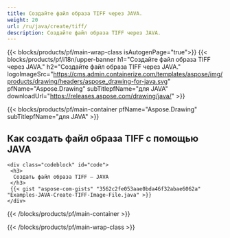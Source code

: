 ```yaml
---
title: Создайте файл образа TIFF через JAVA.
weight: 20
url: /ru/java/create/tiff/
description: Создайте файл образа TIFF через JAVA.
---
```


{{< blocks/products/pf/main-wrap-class isAutogenPage="true">}}
{{< blocks/products/pf/i18n/upper-banner h1="Создайте файл образа TIFF через JAVA." h2="Создайте файл образа TIFF через JAVA." logoImageSrc="https://cms.admin.containerize.com/templates/aspose/img/products/drawing/headers/aspose_drawing-for-java.svg" pfName="Aspose.Drawing" subTitlepfName="для JAVA" downloadUrl="https://releases.aspose.com/drawing/java/" >}}

{{< blocks/products/pf/main-container pfName="Aspose.Drawing" subTitlepfName="для JAVA" >}}

<h2>Как создать файл образа TIFF с помощью JAVA</h2>

    <div class="codeblock" id="code">
     <h3>
      Создать файл образа TIFF — JAVA
     </h3>
     {{< gist "aspose-com-gists" "3562c2fe053aae0bda46f32abae6062a" "Examples-JAVA-Create-TIFF-Image-File.java" >}}
    </div>

{{< /blocks/products/pf/main-container >}}


{{< /blocks/products/pf/main-wrap-class >}}
